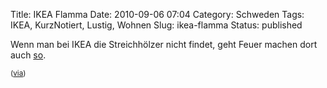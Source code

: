 Title: IKEA Flamma
Date: 2010-09-06 07:04
Category: Schweden
Tags: IKEA, KurzNotiert, Lustig, Wohnen
Slug: ikea-flamma
Status: published

Wenn man bei IKEA die Streichhölzer nicht findet, geht Feuer machen dort
auch [so](http://helmutsmits.nl/design/flamma).

<small>([via](http://twitter.com/chrismarquardt/status/23050557600))
</small>

